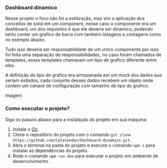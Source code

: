 ### Dashboard dinamico

Nesse projeto o foco não foi a estilização, mas sim a aplicação dos conceitos de solid em um component, nesse caso o componente era um dashboard, um dos requisitos é que ele deveria ser dinamico, podendo tanto conter um grafico de barra com também listagens e contagens como no exemplo abaixo.

Tudo isso deveria ser responsabilidade de um unico componente por isso foi feita uma separação de responsabilidades, no caso foram chamados de templates, esses templates chamavam um tipo de grafico diferente entre eles.

A definição do tipo do grafico era armazenada em um mock dos dados que seriam exibidos, cada conjunto desses dados recebem um objeto onde contem um cahave de configuração com tamanho de tipo do grafico.

imagem

### Como executar o projeto?

Siga os passos abaixo para a instalação do projeto em sua máquina:

1. Instale o [Git](https://git-scm.com/).
3. Clone o repositório do projeto com o comando `git clone https://github.com/Catalendas/Dashboard-dinamico.git`.
4. Abra o terminal na pasta do projeto e execute o comando `npm i` para instalar as dependências do projeto.
5. Rode o comando `npm run dev` para executar o projeto em ambiente de desenvolvimento .

